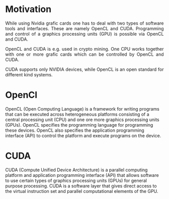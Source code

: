 # Motivation

<p align="justify">While using Nvidia grafic cards one has to deal with two types of software tools and interfaces. These are namely OpenCL
and CUDA. Programming and control of a graphics processing units (GPU) is possible via OpenCL and CUDA.</p>

<p align="justify">OpenCL and CUDA is e.g. used in crypto mining. One CPU works together with one or more grafic cards which can be controlled 
by OpenCL and CUDA.</p>

<p align="justify">CUDA supports only NVIDIA devices, while OpenCL is an open standard for different kind systems.</p>

# OpenCl

OpenCL (Open Computing Language) is a framework for writing programs that can be executed across heterogeneous platforms 
consisting of a central processing unit (CPU) and one ore more graphics processing units (GPUs). OpenCL specifies the
programming language for programming these devices. OpenCL also specifies the application programming interface (API)
to control the platform and execute programs on the device. 

# CUDA

CUDA (Compute Unified Device Architecture) is a parallel computing platform and application programming interface (API)
that allows software to use certain types of graphics processing units (GPUs) for general purpose processing. CUDA is a
software layer that gives direct access to the virtual instruction set and parallel computational elements of the GPU.

